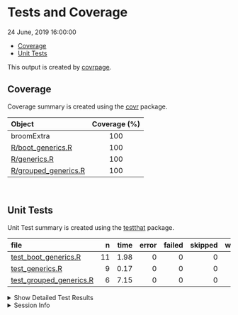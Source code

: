 Tests and Coverage
================
24 June, 2019 16:00:00

  - [Coverage](#coverage)
  - [Unit Tests](#unit-tests)

This output is created by
[covrpage](https://github.com/metrumresearchgroup/covrpage).

## Coverage

Coverage summary is created using the
[covr](https://github.com/r-lib/covr) package.

| Object                                           | Coverage (%) |
| :----------------------------------------------- | :----------: |
| broomExtra                                       |     100      |
| [R/boot\_generics.R](../R/boot_generics.R)       |     100      |
| [R/generics.R](../R/generics.R)                  |     100      |
| [R/grouped\_generics.R](../R/grouped_generics.R) |     100      |

<br>

## Unit Tests

Unit Test summary is created using the
[testthat](https://github.com/r-lib/testthat) package.

| file                                                          |  n | time | error | failed | skipped | warning |
| :------------------------------------------------------------ | -: | ---: | ----: | -----: | ------: | ------: |
| [test\_boot\_generics.R](testthat/test_boot_generics.R)       | 11 | 1.98 |     0 |      0 |       0 |       0 |
| [test\_generics.R](testthat/test_generics.R)                  |  9 | 0.17 |     0 |      0 |       0 |       0 |
| [test\_grouped\_generics.R](testthat/test_grouped_generics.R) |  6 | 7.15 |     0 |      0 |       0 |       0 |

<details closed>

<summary> Show Detailed Test Results </summary>

| file                                                              | context                 | test                      | status | n | time |
| :---------------------------------------------------------------- | :---------------------- | :------------------------ | :----- | -: | ---: |
| [test\_boot\_generics.R](testthat/test_boot_generics.R#L40)       | boot\_generics work     | `boot_tidy()` works       | PASS   | 4 | 1.07 |
| [test\_boot\_generics.R](testthat/test_boot_generics.R#L82)       | boot\_generics work     | `boot_glance()` works     | PASS   | 4 | 0.88 |
| [test\_boot\_generics.R](testthat/test_boot_generics.R#L118)      | boot\_generics work     | `boot_augment()` works    | PASS   | 3 | 0.03 |
| [test\_generics.R](testthat/test_generics.R#L13_L15)              | generics work           | `tidy()` works            | PASS   | 3 | 0.06 |
| [test\_generics.R](testthat/test_generics.R#L39_L41)              | generics work           | `glance()` works          | PASS   | 3 | 0.04 |
| [test\_generics.R](testthat/test_generics.R#L65_L67)              | generics work           | `augment()` works         | PASS   | 3 | 0.07 |
| [test\_grouped\_generics.R](testthat/test_grouped_generics.R#L20) | grouped\_generics works | `grouped_tidy()` works    | PASS   | 2 | 2.40 |
| [test\_grouped\_generics.R](testthat/test_grouped_generics.R#L50) | grouped\_generics works | `grouped_glance()` works  | PASS   | 2 | 2.36 |
| [test\_grouped\_generics.R](testthat/test_grouped_generics.R#L79) | grouped\_generics works | `grouped_augment()` works | PASS   | 2 | 2.39 |

</details>

<details>

<summary> Session Info </summary>

| Field    | Value                                     |
| :------- | :---------------------------------------- |
| Version  | R version 3.6.0 alpha (2019-03-29 r76300) |
| Platform | x86\_64-w64-mingw32/x64 (64-bit)          |
| Running  | Windows 10 x64 (build 16299)              |
| Language | English\_United States                    |
| Timezone | America/New\_York                         |

| Package  | Version |
| :------- | :------ |
| testthat | 2.1.1   |
| covr     | 3.2.1   |
| covrpage | 0.0.70  |

</details>

<!--- Final Status : pass --->
